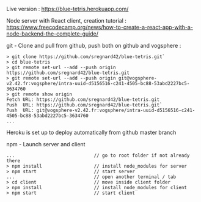Live version : https://blue-tetris.herokuapp.com/

Node server with React client, creation tutorial : https://www.freecodecamp.org/news/how-to-create-a-react-app-with-a-node-backend-the-complete-guide/

git - Clone and pull from github, push both on github and vogsphere :

```
> git clone https://github.com/sregnard42/blue-tetris.git`
> cd blue-tetris
> git remote set-url --add --push origin https://github.com/sregnard42/blue-tetris.git
> git remote set-url --add --push origin git@vogsphere-v2.42.fr:vogsphere/intra-uuid-d5156516-c241-4505-bc88-53abd2227bc5-3634760
> git remote show origin
Fetch URL: https://github.com/sregnard42/blue-tetris.git
Push  URL: https://github.com/sregnard42/blue-tetris.git`
Push  URL: git@vogsphere-v2.42.fr:vogsphere/intra-uuid-d5156516-c241-4505-bc88-53abd2227bc5-3634760
...
```

Heroku is set up to deploy automatically from github master branch

npm - Launch server and client

```
...                             // go to root folder if not already there
> npm install                   // install node_modules for server
> npm start                     // start server
...                             // open another terminal / tab
> cd client                     // move inside client folder
> npm install                   // install node_modules for client
> npm start                     // start client
```
